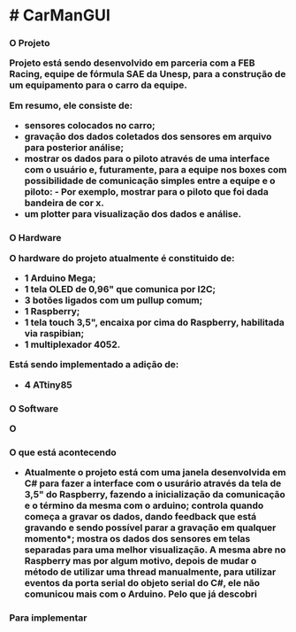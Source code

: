 <H1> # CarManGUI 

<H3> O Projeto
  
  
Projeto está sendo desenvolvido em parceria com a FEB Racing, equipe de fórmula SAE da Unesp, para a construção de um equipamento para o carro da equipe.

Em resumo, ele consiste de:
  - sensores colocados no carro;
  - gravação dos dados coletados dos sensores em arquivo para posterior análise;
  - mostrar os dados para o piloto através de uma interface com o usuário e, futuramente, para a equipe nos boxes com possibilidade de comunicação simples entre a equipe e o piloto: - Por exemplo, mostrar para o piloto que foi dada bandeira de cor x.
  - um plotter para visualização dos dados e análise.


<H3> O Hardware  
  
  
O  hardware do projeto atualmente é constituido de:
  - 1 Arduino Mega;
  - 1 tela OLED de 0,96" que comunica por I2C;
  - 3 botões ligados com um pullup comum;
  - 1 Raspberry;
  - 1 tela touch 3,5", encaixa por cima do Raspberry, habilitada via raspibian;
  - 1 multiplexador 4052.
  
Está sendo implementado a adição de:
  - 4 ATtiny85 
  
<H3> O Software

O 

<H3> O que está acontecendo


- Atualmente o projeto está com uma janela desenvolvida em C# para fazer a interface com o usurário através da tela de 3,5" do Raspberry, fazendo a inicialização da comunicação e o término da mesma com o arduino; controla quando começa a gravar os dados, dando feedback que está gravando e sendo possível parar a gravação em qualquer momento*; mostra os dados dos sensores em telas separadas para uma melhor visualização.
A mesma abre no Raspberry mas por algum motivo, depois de mudar o método de utilizar uma thread manualmente, para utilizar eventos da porta serial do objeto serial do C#, ele não comunicou mais com o Arduino. Pelo que já descobri
  
<H3> Para implementar
